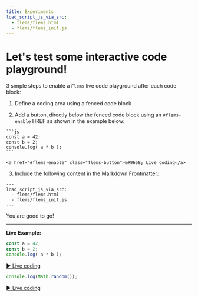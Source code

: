 ```yaml
---
title: Experiments
load_script_js_via_src:
  - flems/flems.html
  - flems/flems_init.js
---
```


# Let's test some interactive code playground!

3 simple steps to enable a `Flems` live code playground after each code block:

1) Define a coding area using a fenced code block

2) Add a button, directly below the fenced code block using an `#flems-enable` HREF as shown in the example below:

~~~
```js
const a = 42;
const b = 2;
console.log( a * b );
```

<a href="#flems-enable" class="flems-button">&#9658; Live coding</a>
~~~

3) Include the following content in the Markdown Frontmatter:

```
---
load_script_js_via_src:
  - flems/flems.html
  - flems/flems_init.js
---
```

You are good to go!

---

**Live Example:**

```js
const a = 42;
const b = 2;
console.log( a * b );
```

<a href="#flems-enable" class="flems-button">&#9658; Live coding</a>


```js
console.log(Math.random());
```

[&#9658; Live coding](#flems-enable)